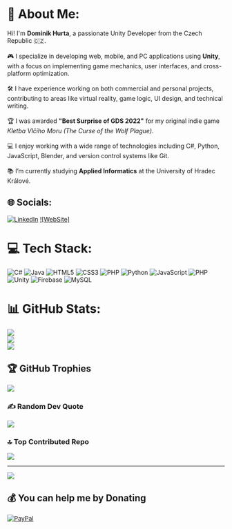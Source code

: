 # 💫 About Me:
Hi! I'm **Dominik Hurta**, a passionate Unity Developer from the Czech Republic 🇨🇿.<br><br>🎮 I specialize in developing web, mobile, and PC applications using **Unity**, with a focus on implementing game mechanics, user interfaces, and cross-platform optimization.<br><br>🛠️ I have experience working on both commercial and personal projects, contributing to areas like virtual reality, game logic, UI design, and technical writing.<br><br>🏆 I was awarded **"Best Surprise of GDS 2022"** for my original indie game *Kletba Vlčího Moru (The Curse of the Wolf Plague)*.<br><br>💻 I enjoy working with a wide range of technologies including C#, Python, JavaScript, Blender, and version control systems like Git.<br><br>📚 I’m currently studying **Applied Informatics** at the University of Hradec Králové.


## 🌐 Socials:
[![LinkedIn](https://img.shields.io/badge/LinkedIn-%230077B5.svg?logo=linkedin&logoColor=white)](https://www.linkedin.com/in/dominik-hurta-42ba24225/)
[![WebSite]]([https://www.linkedin.com/in/dominik-hurta-42ba24225/](https://www.hurtaweb.cz/))

# 💻 Tech Stack:
![C#](https://img.shields.io/badge/c%23-%23239120.svg?style=plastic&logo=csharp&logoColor=white) ![Java](https://img.shields.io/badge/java-%23ED8B00.svg?style=plastic&logo=openjdk&logoColor=white) ![HTML5](https://img.shields.io/badge/html5-%23E34F26.svg?style=plastic&logo=html5&logoColor=white) ![CSS3](https://img.shields.io/badge/css3-%231572B6.svg?style=plastic&logo=css3&logoColor=white) ![PHP](https://img.shields.io/badge/php-%23777BB4.svg?style=plastic&logo=php&logoColor=white) ![Python](https://img.shields.io/badge/python-3670A0?style=plastic&logo=python&logoColor=ffdd54) ![JavaScript](https://img.shields.io/badge/javascript-%23323330.svg?style=plastic&logo=javascript&logoColor=%23F7DF1E) ![PHP](https://img.shields.io/badge/php-%23777BB4.svg?style=plastic&logo=php&logoColor=white) ![Unity](https://img.shields.io/badge/unity-%23000000.svg?style=plastic&logo=unity&logoColor=white) ![Firebase](https://img.shields.io/badge/firebase-%23039BE5.svg?style=plastic&logo=firebase) ![MySQL](https://img.shields.io/badge/mysql-4479A1.svg?style=plastic&logo=mysql&logoColor=white)
# 📊 GitHub Stats:
![](https://github-readme-stats.vercel.app/api?username=hackingcze&theme=dark&hide_border=false&include_all_commits=false&count_private=false)<br/>
![](https://nirzak-streak-stats.vercel.app/?user=hackingcze&theme=dark&hide_border=false)<br/>
![](https://github-readme-stats.vercel.app/api/top-langs/?username=hackingcze&theme=dark&hide_border=false&include_all_commits=false&count_private=false&layout=compact)

## 🏆 GitHub Trophies
![](https://github-profile-trophy.vercel.app/?username=hackingcze&theme=aura&no-frame=false&no-bg=true&margin-w=4)

### ✍️ Random Dev Quote
![](https://quotes-github-readme.vercel.app/api?type=horizontal&theme=dark)

### 🔝 Top Contributed Repo
![](https://github-contributor-stats.vercel.app/api?username=hackingcze&limit=5&theme=dark&combine_all_yearly_contributions=true)

---
[![](https://visitcount.itsvg.in/api?id=hackingcze&icon=0&color=0)](https://visitcount.itsvg.in)

  ## 💰 You can help me by Donating
  [![PayPal](https://img.shields.io/badge/PayPal-00457C?style=for-the-badge&logo=paypal&logoColor=white)](https://paypal.me/DominikHurta) 

  
<!-- Proudly created with GPRM ( https://gprm.itsvg.in ) -->
